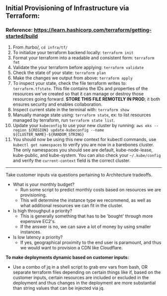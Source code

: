 ## Initial Provisioning of Infrastructure via Terraform:
### Reference: https://learn.hashicorp.com/terraform/getting-started/build
1. From /turbo/, `cd infra/tf/`
2. To initialize your terraform backend locally: `terraform init`
3. Format your terraform into a readable and consistent form: `terraform fmt`
4. Validate the your terraform before applying: `terraform validate`
5. Check the state of your state: `terraform plan`
6. Make the changes we output from above: `terraform apply`
7. To inspect your state, check the file terraform writes to: `terraform.tfstate`. This file contains the IDs and properties of the resources we've created so that it can manage or destroy those resources going forward. **STORE THIS FILE REMOTELY IN PROD**; it both ensures security and enables collaboration.
8. Inspect current state in the terminal with: `terraform show`
9. Manually manage state using: `terraform state`, ex: to list resources managed by terraform, run `terraform state list`.
10. Update your `kubeconfig` to use your new cluster by running: `aws eks --region ${REGION} update-kubeconfig --name ${CLUSTER_NAME}-${RANDOM_STRING}` 
11. You should now be using this new context for kubectl commands, use `kubectl get namespaces` to verify you are now in a barebones cluster. The only namespaces you should see are default, kube-node-lease, kube-public, and kube-system. You can also check your `~/.kube/config` and verify the `current-context` field is the correct cluster.
  
---------------
  
Take customer inputs via questions pertaining to Architecture tradeoffs.
* What is your monthly budget?
  * Run some script to predict monthly costs based on resources we are provisioning.
  * This will determine the instance type we recommend, as well as what additional resources we can fit in the cluster.
* Is high throughput a priority?
  * This is generally something that has to be 'bought' through more expensive EC2's.
  * If the answer is no, we can save a lot of money by using smaller instances.
* Is low latency a priority?
  * If yes, geographical proximity to the end user is paramount, and thus we would want to provision a CDN like Cloudflare.

**To make deployments dynamic based on customer inputs:**
* Use a combo of jq in a shell script to grab env vars from bash, OR separate terraform files depending on certain things like if, based on the customer inputs, certain resources are included or excluded in the deployment and thus changes in the deployment are more substantial than string values that can be injected via jq.